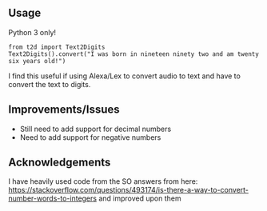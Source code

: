 ## Usage
Python 3 only!
```
from t2d import Text2Digits
Text2Digits().convert("I was born in nineteen ninety two and am twenty six years old!")
```

I find this useful if using Alexa/Lex to convert audio to text and have to convert the text to digits.

## Improvements/Issues
- Still need to add support for decimal numbers
- Need to add support for negative numbers

## Acknowledgements
I have heavily used code from the SO answers from here: https://stackoverflow.com/questions/493174/is-there-a-way-to-convert-number-words-to-integers
and improved upon them